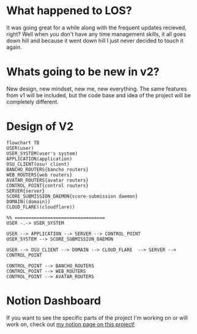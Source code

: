# What happened to LOS?
It was going great for a while along with the frequent updates recieved, right? Well when you don't have any time management skills, it all goes down hill and because it went down hill I just never decided to touch it again.

# Whats going to be new in v2?
New design, new mindset, new me, new everything. The same features from v1 will be included, but the code base and idea of the project will be completely different.

# Design of V2
```mermaid
flowchart TB
USER(user)
USER_SYSTEM(user's system)
APPLICATION(application)
OSU_CLIENT(osu! client)
BANCHO_ROUTERS{bancho routers}
WEB_ROUTERS{web routers}
AVATAR_ROUTERS{avatar routers}
CONTROL_POINT{control routers}
SERVER{server}
SCORE_SUBMISSION_DAEMON{score-submission daemon}
DOMAIN((domain))
CLOUD_FLARE((cloudflare))

%% =================================
USER -.-> USER_SYSTEM

USER --> APPLICATION --> SERVER --> CONTROL_POINT
USER_SYSTEM --> SCORE_SUBMISSION_DAEMON

USER --> OSU_CLIENT --> DOMAIN --> CLOUD_FLARE  --> SERVER --> CONTROL_POINT

CONTROL_POINT --> BANCHO_ROUTERS
CONTROL_POINT --> WEB_ROUTERS
CONTROL_POINT --> AVATAR_ROUTERS
```

# Notion Dashboard
If you want to see the specific parts of the project I'm working on or will work on, check out [my notion page on this project!](https://kindhearted-behavior-65b.notion.site/Local-osu-server-edc82b4582e94a6eae641fefdfcfcc4f)
